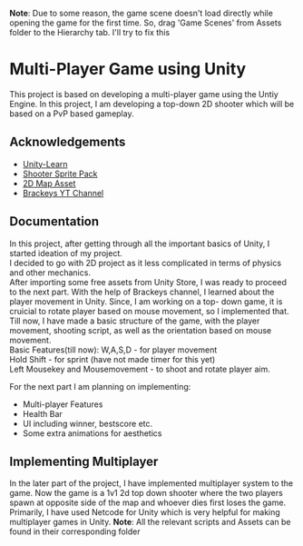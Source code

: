 **Note**: Due to some reason, the game scene doesn't load directly while opening the game for the first time. So, drag 'Game Scenes' from Assets folder to the Hierarchy tab. I'll try to fix this

# Multi-Player Game using Unity

This project is based on developing a multi-player game using the Untiy Engine. In this project, I am developing a top-down 2D shooter which will be based on a PvP based gameplay.


## Acknowledgements

 - [Unity-Learn](https://learn.unity.com/)
 - [Shooter Sprite Pack](https://assetstore.unity.com/packages/2d/characters/shooter-sprite-pack-63136)
 - [2D Map Asset](https://assetstore.unity.com/packages/2d/environments/pixel-art-top-down-basic-187605)
 - [Brackeys YT Channel](https://www.youtube.com/@Brackeys)


## Documentation

In this project, after getting through all the important basics of Unity, I started ideation of my project.   
I decided to go with 2D project as it less complicated in terms of physics and other mechanics.  
After importing some free assets from Unity Store, I was ready to proceed to the next part. With the help of Brackeys channel, I learned about the player movement in Unity. Since, I am working on a top- down game, it is cruicial to rotate player based on mouse movement, so I implemented that.   
Till now, I have made a basic structure of the game, with the player movement, shooting script, as well as the orientation based on mouse movement.  
Basic Features(till now):
W,A,S,D - for player movement    
Hold Shift - for sprint (have not made timer for this yet)   
Left Mousekey and Mousemovement - to shoot and rotate player aim.     

For the next part I am planning on implementing:
- Multi-player Features
- Health Bar  
- UI including winner, bestscore etc.  
- Some extra animations for aesthetics

## Implementing Multiplayer

  In the later part of the project, I have implemented multiplayer system to the game.
  Now the game is a 1v1 2d top down shooter where the two players spawn at opposite side of the map and whoever dies first loses the game.
  Primarily, I have used Netcode for Unity which is very helpful for making multiplayer games in Unity.
  **Note**: All the relevant scripts and Assets can be found in their corresponding folder
  




